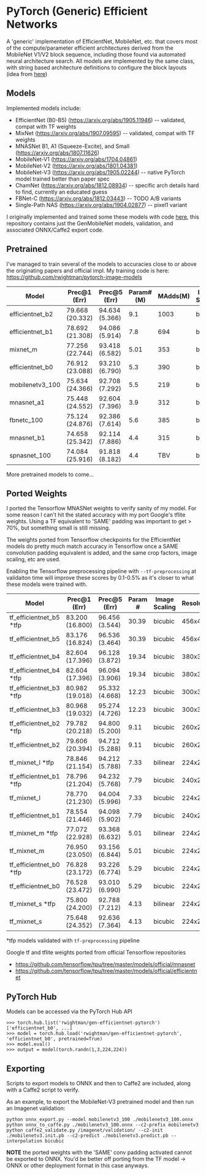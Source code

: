 # PyTorch (Generic) Efficient Networks 

A 'generic' implementation of EfficientNet, MobileNet, etc. that covers most of the compute/parameter efficient architectures derived from the MobileNet V1/V2 block sequence, including those found via automated neural architecture search. All models are implemented by the same class, with string based architecture definitions to configure the block layouts (idea from [here](https://github.com/tensorflow/tpu/blob/master/models/official/mnasnet/mnasnet_models.py))

## Models

Implemented models include:
  * EfficientNet (B0-B5) (https://arxiv.org/abs/1905.11946) -- validated, compat with TF weights
  * MixNet (https://arxiv.org/abs/1907.09595) -- validated, compat with TF weights
  * MNASNet B1, A1 (Squeeze-Excite), and Small (https://arxiv.org/abs/1807.11626)
  * MobileNet-V1 (https://arxiv.org/abs/1704.04861)
  * MobileNet-V2 (https://arxiv.org/abs/1801.04381)
  * MobileNet-V3 (https://arxiv.org/abs/1905.02244) -- native PyTorch model trained better than paper spec
  * ChamNet (https://arxiv.org/abs/1812.08934) -- specific arch details hard to find, currently an educated guess
  * FBNet-C (https://arxiv.org/abs/1812.03443) -- TODO A/B variants
  * Single-Path NAS (https://arxiv.org/abs/1904.02877) -- pixel1 variant
    
I originally implemented and trained some these models with code [here](https://github.com/rwightman/pytorch-image-models), this repository contains just the GenMobileNet models, validation, and associated ONNX/Caffe2 export code. 

## Pretrained

I've managed to train several of the models to accuracies close to or above the originating papers and official impl. My training code is here: https://github.com/rwightman/pytorch-image-models


|Model | Prec@1 (Err) | Prec@5 (Err) | Param#(M) | MAdds(M) | Image Scaling | Resolution | Crop |
|---|---|---|---|---|---|---|---|
| efficientnet_b2 | 79.668 (20.332) | 94.634 (5.366) | 9.1 | 1003 | bicubic | 260x260 | 0.890 |
| efficientnet_b1 | 78.692 (21.308) | 94.086 (5.914) | 7.8 | 694 | bicubic | 240x240 | 0.882 |
| mixnet_m | 77.256 (22.744) | 93.418 (6.582) | 5.01 | 353 | bicubic | 224x224 | 0.875 |
| efficientnet_b0 | 76.912 (23.088) | 93.210 (6.790) | 5.3 | 390 | bicubic | 224x224 | 0.875 |
| mobilenetv3_100 | 75.634 (24.366) | 92.708 (7.292) | 5.5 | 219 | bicubic | 224x224 | 0.875 |
| mnasnet_a1 | 75.448 (24.552) | 92.604 (7.396) | 3.9 | 312 | bicubic | 224x224 | 0.875 |
| fbnetc_100 | 75.124 (24.876) | 92.386 (7.614) | 5.6 | 385 | bilinear | 224x224 | 0.875 |
| mnasnet_b1 | 74.658 (25.342) | 92.114 (7.886) | 4.4 | 315 | bicubic | 224x224 | 0.875 |
| spnasnet_100 | 74.084 (25.916)  | 91.818 (8.182) | 4.4 | TBV | bilinear | 224x224 | 0.875 |


More pretrained models to come...


## Ported Weights

I ported the Tensorflow MNASNet weights to verify sanity of my model. For some reason I can't hit the stated accuracy with my port Google's tflite weights. Using a TF equivalent to 'SAME' padding was important to get > 70%, but something small is still missing.

The weights ported from Tensorflow checkpoints for the EfficientNet models do pretty much match accuracy in Tensorflow once a SAME convolution padding equivalent is added, and the same crop factors, image scaling, etc are used.

Enabling the Tensorflow preprocessing pipeline with `--tf-preprocessing` at validaiton time will improve these scores by 0.1-0.5% as it's closer to what these models were trained with.

|Model | Prec@1 (Err) | Prec@5 (Err) | Param # | Image Scaling  | Resolution | Crop | 
|---|---|---|---|---|---|---|
| tf_efficientnet_b5 *tfp  | 83.200 (16.800) | 96.456 (3.544) | 30.39 | bicubic | 456x456 | N/A |
| tf_efficientnet_b5       | 83.176 (16.824) | 96.536 (3.464) | 30.39 | bicubic | 456x456 | 0.934 |
| tf_efficientnet_b4       | 82.604 (17.396) | 96.128 (3.872) | 19.34 | bicubic | 380x380 | 0.922 |
| tf_efficientnet_b4 *tfp  | 82.604 (17.396) | 96.094 (3.906) | 19.34 | bicubic | 380x380 | N/A |
| tf_efficientnet_b3 *tfp  | 80.982 (19.018) | 95.332 (4.668) | 12.23 | bicubic | 300x300 | N/A |
| tf_efficientnet_b3       | 80.968 (19.032) | 95.274 (4.726) | 12.23 | bicubic | 300x300 | 0.903 |
| tf_efficientnet_b2 *tfp  | 79.782 (20.218) | 94.800 (5.200) | 9.11 | bicubic | 260x260 | N/A |
| tf_efficientnet_b2       | 79.606 (20.394) | 94.712 (5.288) | 9.11 | bicubic | 260x260 | 0.89 |
| tf_mixnet_l *tfp         | 78.846 (21.154) | 94.212 (5.788) | 7.33 | bilinear | 224x224 | N/A |
| tf_efficientnet_b1 *tfp  | 78.796 (21.204) | 94.232 (5.768) | 7.79 | bicubic | 240x240 | N/A |
| tf_mixnet_l              | 78.770 (21.230) | 94.004 (5.996) | 7.33 | bicubic | 224x224 | 0.875 |
| tf_efficientnet_b1       | 78.554 (21.446) | 94.098 (5.902) | 7.79 | bicubic | 240x240 | 0.88 |
| tf_mixnet_m *tfp         | 77.072 (22.928) | 93.368 (6.632) | 5.01 | bilinear | 224x224 | N/A |
| tf_mixnet_m              | 76.950 (23.050) | 93.156 (6.844) | 5.01 | bicubic | 224x224 | 0.875 |
| tf_efficientnet_b0 *tfp  | 76.828 (23.172) | 93.226 (6.774) | 5.29 | bicubic | 224x224 | N/A |
| tf_efficientnet_b0       | 76.528 (23.472) | 93.010 (6.990) | 5.29 | bicubic | 224x224 | 0.875 |
| tf_mixnet_s *tfp         | 75.800 (24.200) | 92.788 (7.212) | 4.13 | bilinear | 224x224 | N/A |
| tf_mixnet_s              | 75.648 (24.352) | 92.636 (7.364) | 4.13 | bicubic | 224x224 | 0.875 |


*tfp models validated with `tf-preprocessing` pipeline

Google tf and tflite weights ported from official Tensorflow repositories
* https://github.com/tensorflow/tpu/tree/master/models/official/mnasnet
* https://github.com/tensorflow/tpu/tree/master/models/official/efficientnet

## PyTorch Hub

Models can be accessed via the PyTorch Hub API

```
>>> torch.hub.list('rwightman/gen-efficientnet-pytorch')
['efficientnet_b0', ...]
>>> model = torch.hub.load('rwightman/gen-efficientnet-pytorch', 'efficientnet_b0', pretrained=True)
>>> model.eval()
>>> output = model(torch.randn(1,3,224,224))
```

## Exporting

Scripts to export models to ONNX and then to Caffe2 are included, along with a Caffe2 script to verify.

As an example, to export the MobileNet-V3 pretrained model and then run an Imagenet validation:
```
python onnx_export.py --model mobilenetv3_100 ./mobilenetv3_100.onnx
python onnx_to_caffe.py ./mobilenetv3_100.onnx --c2-prefix mobilenetv3
python caffe2_validate.py /imagenet/validation/ --c2-init ./mobilenetv3.init.pb --c2-predict ./mobilenetv3.predict.pb --interpolation bicubic
```
**NOTE** the ported weights with the 'SAME' conv padding activated cannot be exported to ONNX. You'd be better off porting from the TF model -> ONNX or other deployment format in this case anyways.

